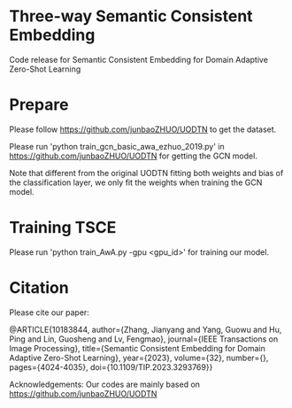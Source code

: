 # Three-way Semantic Consistent Embedding
Code release for Semantic Consistent Embedding for Domain Adaptive Zero-Shot Learning

# Prepare
Please follow https://github.com/junbaoZHUO/UODTN to get the dataset.

Please run
'python train_gcn_basic_awa_ezhuo_2019.py'
in https://github.com/junbaoZHUO/UODTN for getting the GCN model.

Note that different from the original UODTN fitting both weights and bias of the classification layer, we only fit the weights when training the GCN model.
# Training TSCE
Please run
'python train_AwA.py -gpu <gpu_id>'
for training our model.

# Citation
Please cite our paper:

@ARTICLE{10183844,
  author={Zhang, Jianyang and Yang, Guowu and Hu, Ping and Lin, Guosheng and Lv, Fengmao},
  journal={IEEE Transactions on Image Processing}, 
  title={Semantic Consistent Embedding for Domain Adaptive Zero-Shot Learning}, 
  year={2023},
  volume={32},
  number={},
  pages={4024-4035},
  doi={10.1109/TIP.2023.3293769}}


Acknowledgements: Our codes are mainly based on https://github.com/junbaoZHUO/UODTN